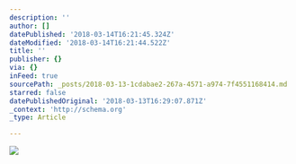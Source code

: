```yaml
---
description: ''
author: []
datePublished: '2018-03-14T16:21:45.324Z'
dateModified: '2018-03-14T16:21:44.522Z'
title: ''
publisher: {}
via: {}
inFeed: true
sourcePath: _posts/2018-03-13-1cdabae2-267a-4571-a974-7f4551168414.md
starred: false
datePublishedOriginal: '2018-03-13T16:29:07.871Z'
_context: 'http://schema.org'
_type: Article

---
```

![](https://the-grid-user-content.s3-us-west-2.amazonaws.com/c103f44e-038e-47ff-af04-af4fc1db4692.jpg)